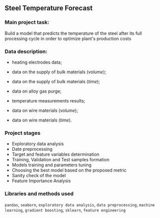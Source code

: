 ## Steel Temperature Forecast

### Main project task:
Build a model that predicts the temperature of the steel after its full processing cycle in order to optimize plant's production costs

### Data description:
- heating electrodes data;

- data on the supply of bulk materials (*volume*);
- data on the supply of bulk materials (*time*);
- data on alloy gas purge;
- temperature measurements results;
- data on wire materials (*volume*);
- data on wire materials (*time*).

### Project stages
- Exploratory data analysis
- Date preprocessing
- Target and feature variables determination
- Training, Validation and Test samples formation
- Models training and parameters tuning 
- Choosing the best model based on the proposed metric
- Sanity check of the model
- Feature Importance Analysis

### Libraries and methods used 
`pandas`, `seaborn`, `exploratory data analysis`, `data preprocessing`, `machine learning`, `gradient boosting`, `sklearn`, `feature engineering`
